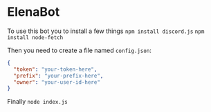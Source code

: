 # ElenaBot

To use this bot you to install a few things 
`npm install discord.js`
`npm install node-fetch`

Then you need to create a file named `config.json`:
```json
{
  "token": "your-token-here",
  "prefix": "your-prefix-here",
  "owner": "your-user-id-here"
}
```

Finally `node index.js`
